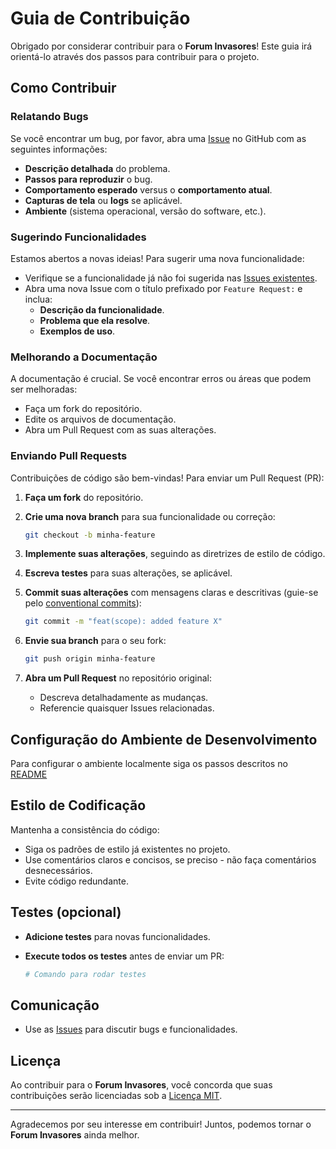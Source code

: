 # Guia de Contribuição

Obrigado por considerar contribuir para o **Forum Invasores**! Este guia irá orientá-lo através dos passos para contribuir para o projeto.

## Como Contribuir

### Relatando Bugs

Se você encontrar um bug, por favor, abra uma [Issue](https://github.com/alescrocaro/forum-invasores/issues) no GitHub com as seguintes informações:

- **Descrição detalhada** do problema.
- **Passos para reproduzir** o bug.
- **Comportamento esperado** versus o **comportamento atual**.
- **Capturas de tela** ou **logs** se aplicável.
- **Ambiente** (sistema operacional, versão do software, etc.).

### Sugerindo Funcionalidades

Estamos abertos a novas ideias! Para sugerir uma nova funcionalidade:

- Verifique se a funcionalidade já não foi sugerida nas [Issues existentes](https://github.com/alescrocaro/forum-invasores/issues).
- Abra uma nova Issue com o título prefixado por `Feature Request:` e inclua:
  - **Descrição da funcionalidade**.
  - **Problema que ela resolve**.
  - **Exemplos de uso**.

### Melhorando a Documentação

A documentação é crucial. Se você encontrar erros ou áreas que podem ser melhoradas:

- Faça um fork do repositório.
- Edite os arquivos de documentação.
- Abra um Pull Request com as suas alterações.

### Enviando Pull Requests

Contribuições de código são bem-vindas! Para enviar um Pull Request (PR):

1. **Faça um fork** do repositório.
2. **Crie uma nova branch** para sua funcionalidade ou correção:

   ```bash
   git checkout -b minha-feature
   ```

3. **Implemente suas alterações**, seguindo as diretrizes de estilo de código.
4. **Escreva testes** para suas alterações, se aplicável.
5. **Commit suas alterações** com mensagens claras e descritivas (guie-se pelo [conventional commits](https://www.conventionalcommits.org/en/v1.0.0/)):

   ```bash
   git commit -m "feat(scope): added feature X"
   ```

6. **Envie sua branch** para o seu fork:

   ```bash
   git push origin minha-feature
   ```

7. **Abra um Pull Request** no repositório original:

   - Descreva detalhadamente as mudanças.
   - Referencie quaisquer Issues relacionadas.

## Configuração do Ambiente de Desenvolvimento

Para configurar o ambiente localmente siga os passos descritos no [README](./README.md)

## Estilo de Codificação

Mantenha a consistência do código:

- Siga os padrões de estilo já existentes no projeto.
- Use comentários claros e concisos, se preciso - não faça comentários desnecessários.
- Evite código redundante.

## Testes (opcional)

- **Adicione testes** para novas funcionalidades.
- **Execute todos os testes** antes de enviar um PR:

  ```bash
  # Comando para rodar testes
  ```

## Comunicação

- Use as [Issues](https://github.com/alescrocaro/forum-invasores/issues) para discutir bugs e funcionalidades.

## Licença

Ao contribuir para o **Forum Invasores**, você concorda que suas contribuições serão licenciadas sob a [Licença MIT](./LICENSE).

---

Agradecemos por seu interesse em contribuir! Juntos, podemos tornar o **Forum Invasores** ainda melhor.

